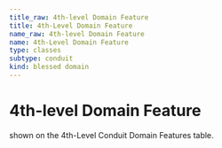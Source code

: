 ```yaml
---
title_raw: 4th-level Domain Feature
title: 4th-Level Domain Feature
name_raw: 4th-level Domain Feature
name: 4th-Level Domain Feature
type: classes
subtype: conduit
kind: blessed domain
---
```


# 4th-level Domain Feature

shown on the 4th-Level Conduit Domain Features table.
